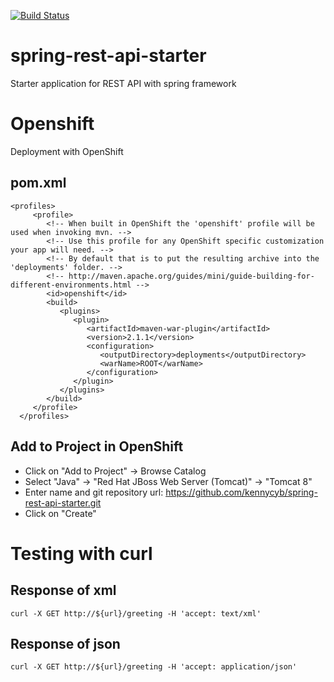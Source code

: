 [![Build Status](https://travis-ci.org/kennycyb/spring-rest-api-starter.svg?branch=master)](https://travis-ci.org/kennycyb/spring-rest-api-starter)

# spring-rest-api-starter
Starter application for REST API with spring framework

# Openshift

Deployment with OpenShift

## pom.xml

    <profiles>
         <profile>
            <!-- When built in OpenShift the 'openshift' profile will be used when invoking mvn. -->
            <!-- Use this profile for any OpenShift specific customization your app will need. -->
            <!-- By default that is to put the resulting archive into the 'deployments' folder. -->
            <!-- http://maven.apache.org/guides/mini/guide-building-for-different-environments.html -->
            <id>openshift</id>
            <build>
               <plugins>
                  <plugin>
                     <artifactId>maven-war-plugin</artifactId>
                     <version>2.1.1</version>
                     <configuration>
                        <outputDirectory>deployments</outputDirectory>
                        <warName>ROOT</warName>
                     </configuration>
                  </plugin>
               </plugins>
            </build>
         </profile>
      </profiles>
      
## Add to Project in OpenShift

* Click on "Add to Project" -> Browse Catalog
* Select "Java" -> "Red Hat JBoss Web Server (Tomcat)" -> "Tomcat 8"
* Enter name and git repository url: https://github.com/kennycyb/spring-rest-api-starter.git
* Click on "Create"
      
# Testing with curl

## Response of xml

	curl -X GET http://${url}/greeting -H 'accept: text/xml'
	
## Response of json

	curl -X GET http://${url}/greeting -H 'accept: application/json'
